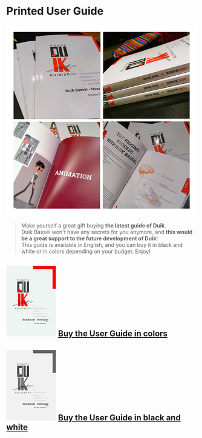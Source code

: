 # Printed User Guide

![guide pic comp ](img\duik-guide\guide-pic-comp.png)


 > Make yourself a great gift buying __the latest guide of Duik__.  
 Duik Bassel won't have any secrets for you anymore, and __this would be a great support to the future development of Duik__!  
This guide is available in English, and you can buy it in black and white or in colors depending on your budget. Enjoy! 


## ![guide couv colors](img\duik-guide\guide-pic-couv-color.png)    [Buy the User Guide in colors](http://www.lulu.com/shop/nicolas-dufresne/duik-bassel-user-guide/paperback/product-23947490.html) 



## ![guide couv nb ](img\duik-guide\guide-pic-couv-nb.png)    [Buy the User Guide in black and white](http://www.lulu.com/shop/nicolas-dufresne/duik-bassel-user-guide/paperback/product-23947482.html) 